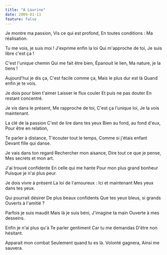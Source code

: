 ```yaml
---
title: "À Laurine"
date: 2009-01-13
feature: false
---
```


Je montre ma passion,
Vis ce qui est profond,
En toutes conditions :
Ma réalisation.

Tu me vois, je suis moi !
J'exprime enfin la loi
Qui m'approche de toi,
Je suis libre c'est ça !

C'est l'unique chemin
Qui me fait être bien,
Épanouit le lien,
Ma nature, je la tiens !

Aujourd'hui je dis ça,
C'est facile comme ça,
Mais le plus dur est là
Quand enfin je te vois.

Je dois pour bien t'aimer
Laisser le flux couler
Et puis ne pas douter
En restant concentré.

Je vis dans le présent,
Me rapproche de toi,
C'est ça l'unique loi,
Je la vois maintenant.

La clé de la passion
C'est de lire dans tes yeux
Bien au fond, au fond d'eux,
Pour être en relation,

Te parler à distance,
T'écouter tout le temps,
Comme si j'étais enfant
Devant fille qui danse.

Je vais dans ton regard
Rechercher mon aisance,
Dire tout ce que je pense,
Mes secrets et mon art.

J'ai trouvé confidente
En celle qui me hante
Pour mon plus grand bonheur
Puisque je n'ai plus peur.

Je dois vivre à présent
La loi de l'amoureux :
Ici et maintenant
Mes yeux dans tes yeux.

Qui pourrait désirer
De plus beaux confidents
Que tes yeux bleus, si grands
Ouverts à l'amitié ?

Parfois je suis maudit
Mais là je suis béni,
J'imagine ta main
Ouverte à mes desseins.

Enfin je n'ai plus qu'à
Te parler gentiment
Car tu me demandas
D'être non hésitant.

Apparait mon combat
Seulement quand tu es là.
Volonté gagnera,
Ainsi me sauvera.
